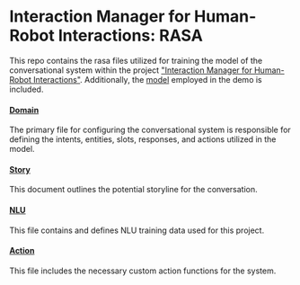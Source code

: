 # Interaction Manager for Human-Robot Interactions: RASA
This repo contains the rasa files utilized for training the model of the conversational system within the project  ["Interaction Manager for Human-Robot Interactions"](https://github.com/changchuntzu0618/pepper_ros_idiap#interaction-manager-for-human-robot-interactions). Additionally, the [model](./models/20231218-135055-pepper-idiap_v2.tar.gz) employed in the demo is included. 

#### [Domain](./domain.yml)
The primary file for configuring the conversational system is responsible for defining the intents, entities, slots, responses, and actions utilized in the model.

#### [Story](./data/stories.yml)
This document outlines the potential storyline for the conversation.

#### [NLU](./data/nlu.yml)
This file contains and defines NLU training data used for this project.

#### [Action](./actions/actions.py)
This file includes the necessary custom action functions for the system.